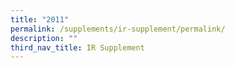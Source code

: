 ```yaml
---
title: "2011"
permalink: /supplements/ir-supplement/permalink/
description: ""
third_nav_title: IR Supplement
---
```

